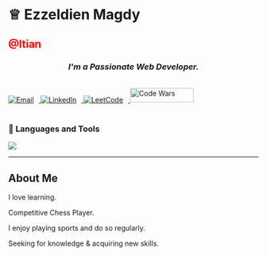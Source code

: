 <h1 align="left">&#9813; Ezzeldien Magdy</h1>
<h2 style="color:red">@Itian</h2>
<h3 align="center"><em>I'm a Passionate Web Developer.</em></h3>
<br>

  <a href="mailto:ezz.magdy30@gmail.com">
    <img style="padding-right:10px;" src="https://img.shields.io/badge/Email-b23121?logo=gmail&logoColor=white&style=for-the-badge" alt="Email" />
  </a>
  <a href="https://www.linkedin.com/in/ezzeldien-magdy-89b788282/">
    <img style="padding-right:10px;" src="https://img.shields.io/badge/LinkedIn-0a66c2?logo=linkedin&logoColor=white&style=for-the-badge" alt="LinkedIn" />
  </a>
</div>

  <a href="https://leetcode.com/u/user9644Fi/">
    <img style="padding-right:10px;" src="https://img.shields.io/badge/Leetcode-f09a1a?logo=leetcode&logoColor=white&style=for-the-badge" alt="LeetCode" />
  </a>
  
<a href="https://www.codewars.com/users/Ezzeldien">
    <img style="width:128px;height:29px;" src="https://cdn.icon-icons.com/icons2/2530/PNG/512/codewars_button_icon_151901.png" alt="Code Wars" />
  </a>
  

  <br />
  <br />

### 🧰 Languages and Tools
<img src="https://skillicons.dev/icons?i=cpp,js,ts,html,css,scss,bootstrap,tailwind,nodejs,expressjs,angular,php,laravel,java,springboot,mysql,git,linux,aws,docker,postman,phpstorm&perline=12" />

  <hr style="border: none; height: 1px; background-color: #000;">

<h2>
  About Me
</h2>

I love learning.

Competitive Chess Player.

I enjoy playing sports and do so regularly.

Seeking for knowledge & acquiring new skills.
  <br />
  <br />
  <br />
